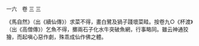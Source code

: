 一六　卷 三 三

《馬自然》（出《續仙傳》）求菜不得，畫白鷺及猧子踐壞菜畦。按卷九○《杯渡》（出《高僧傳》）乞魚不得，擲兩石子化水牛突破魚網，行事略同。雖云神通狡獪，而起嗔心惡作劇，殊乖成仙作佛之體。